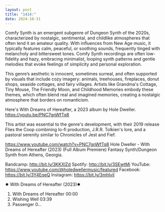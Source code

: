 ```yaml
---
layout: post
title: "1414:"
date: 2024-10-31
---
```


Comfy Synth is an emergent subgenre of Dungeon Synth of the 2020s, characterized by nostalgic, sentimental, and childlike atmospheres that often lend it an amateur quality. With influences from New Age music, it typically features calm, peaceful, or soothing sounds, frequently tinged with melancholy and bittersweet tones. Comfy Synth recordings are often low-fidelity and hazy, embracing minimalist, looping synth patterns and gentle melodies that evoke feelings of simplicity and personal exploration.

This genre’s aesthetic is innocent, sometimes surreal, and often supported by visuals that include cozy imagery: animals, treehouses, fireplaces, donut shops, seaside cottages, and fairy villages. Artists like Grandma's Cottage, Tiny Mouse, The Friendly Moon, and Childhood Memories embody these themes, which often blend real and imagined memories, creating a nostalgic atmosphere that borders on romanticism.


Here's With Dreams of Hereafter, a 2023 album by Hole Dweller.
https://youtu.be/PNC7gnWfTq8

This artist was essential to the genre's development, with their 2019 release Flies the Coop combining lo-fi production, J.R.R. Tolkien's lore, and a pastoral serenity similar to Chronicles of Jest and Fief.

https://www.youtube.com/watch?v=PNC7gnWfTq8
Hole Dweller - With Dreams of Hereafter (2023) (Full Album Premiere)
Fantasy Synth/Dungeon Synth from Athens, Georgia.

Bandcamp: http://bit.ly/3KKXlZd
Spotify: http://bit.ly/3SEwtMi
YouTube: https://www.youtube.com/@holedwellermusic/featured
Facebook: https://bit.ly/3Y4EqeQ
Instagram: https://bit.ly/3mhIvil

✸ With Dreams of Hereafter (2023)✸
1. With Dreams of Hereafter 00:00
2. Wishing Well 03:39
3. Passenger 0...

